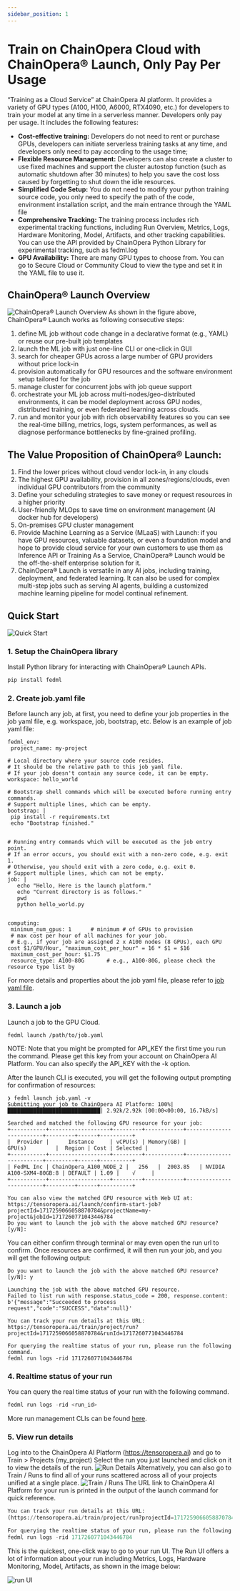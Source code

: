 ```yaml
---
sidebar_position: 1
---
```


# Train on ChainOpera Cloud with ChainOpera® Launch, Only Pay Per Usage

“Training as a Cloud Service” at ChainOpera AI platform. It provides a variety of GPU types (A100, H100, A6000, RTX4090, etc.) for developers to train your model at any time in a serverless manner. Developers only pay per usage. It includes the following features:

- <strong>Cost-effective training:</strong> Developers do not need to rent or purchase GPUs, developers can initiate serverless training tasks at any time, and developers only need to pay according to the usage time;
- <strong>Flexible Resource Management:</strong> Developers can also create a cluster to use fixed machines and support the cluster autostop function (such as automatic shutdown after 30 minutes) to help you save the cost loss caused by forgetting to shut down the idle resources.
- <strong>Simplified Code Setup:</strong> You do not need to modify your python training source code, you only need to specify the path of the code, environment installation script, and the main entrance through the YAML file
- <strong>Comprehensive Tracking:</strong> The training process includes rich experimental tracking functions, including Run Overview, Metrics, Logs, Hardware Monitoring, Model, Artifacts, and other tracking capabilities. You can use the API provided by ChainOpera Python Library for experimental tracking, such as fedml.log
- <strong>GPU Availability:</strong> There are many GPU types to choose from. You can go to Secure Cloud or Community Cloud to view the type and set it in the YAML file to use it.

## ChainOpera® Launch Overview

![ChainOpera® Launch Overview](static/image/launch_overview.jpeg)
As shown in the figure above, ChainOpera® Launch works as following consecutive steps:

1. define ML job without code change in a declarative format (e.g., YAML) or reuse our pre-built job templates
2. launch the ML job with just one-line CLI or one-click in GUI
3. search for cheaper GPUs across a large number of GPU providers without price lock-in
4. provision automatically for GPU resources and the software environment setup tailored for the job
5. manage cluster for concurrent jobs with job queue support
6. orchestrate your ML job across multi-nodes/geo-distributed environments, it can be model deployment across GPU nodes, distributed training, or even federated learning across clouds.
7. run and monitor your job with rich observability features so you can see the real-time billing, metrics, logs, system performances, as well as diagnose performance bottlenecks by fine-grained profiling.

## The Value Proposition of ChainOpera® Launch:

1. Find the lower prices without cloud vendor lock-in, in any clouds
2. The highest GPU availability, provision in all zones/regions/clouds, even individual GPU contributors from the community
3. Define your scheduling strategies to save money or request resources in a higher priority
4. User-friendly MLOps to save time on environment management (AI docker hub for developers)
5. On-premises GPU cluster management
6. Provide Machine Learning as a Service (MLaaS) with Launch: if you have GPU resources, valuable datasets, or even a foundation model and hope to provide cloud service for your own customers to use them as Inference API or Training As a Service, ChainOpera® Launch would be the off-the-shelf enterprise solution for it.
7. ChainOpera® Launch is versatile in any AI jobs, including training, deployment, and federated learning. It can also be used for complex multi-step jobs such as serving AI agents, building a customized machine learning pipeline for model continual refinement.

## Quick Start

![Quick Start](static/image/quickstart.png)

### 1. Setup the ChainOpera library

Install Python library for interacting with ChainOpera® Launch APIs.

```python
pip install fedml
```

### 2. Create job.yaml file

Before launch any job, at first, you need to define your job properties in the job yaml file, e.g. workspace, job, bootstrap, etc.
Below is an example of job yaml file:

```
fedml_env:
 project_name: my-project

# Local directory where your source code resides.
# It should be the relative path to this job yaml file.
# If your job doesn't contain any source code, it can be empty.
workspace: hello_world

# Bootstrap shell commands which will be executed before running entry commands.
# Support multiple lines, which can be empty.
bootstrap: |
 pip install -r requirements.txt
 echo "Bootstrap finished."


# Running entry commands which will be executed as the job entry point.
# If an error occurs, you should exit with a non-zero code, e.g. exit 1.
# Otherwise, you should exit with a zero code, e.g. exit 0.
# Support multiple lines, which can not be empty.
job: |
   echo "Hello, Here is the launch platform."
   echo "Current directory is as follows."
   pwd
   python hello_world.py


computing:
 minimum_num_gpus: 1      # minimum # of GPUs to provision
 # max cost per hour of all machines for your job.
 # E.g., if your job are assigned 2 x A100 nodes (8 GPUs), each GPU cost $1/GPU/Hour, "maximum_cost_per_hour" = 16 * $1 = $16
 maximum_cost_per_hour: $1.75
 resource_type: A100-80G       # e.g., A100-80G, please check the resource type list by
```

For more details and properties about the job yaml file, please refer to [job yaml file](./../../launch/yaml).

### 3. Launch a job

Launch a job to the GPU Cloud.

```
fedml launch /path/to/job.yaml
```

NOTE: Note that you might be prompted for API_KEY the first time you run the command. Please get this key from your account on ChainOpera AI Platform. You can also specify the API_KEY with the -k option.

After the launch CLI is executed, you will get the following output prompting for confirmation of resources:

```
❯ fedml launch job.yaml -v
Submitting your job to ChainOpera AI Platform: 100%|█████████████████████████████| 2.92k/2.92k [00:00<00:00, 16.7kB/s]

Searched and matched the following GPU resource for your job:
+-----------+-------------------+---------+------------+-------------------------+---------+------+----------+
|  Provider |      Instance     | vCPU(s) | Memory(GB) |          GPU(s)         |  Region | Cost | Selected |
+-----------+-------------------+---------+------------+-------------------------+---------+------+----------+
| FedML Inc | ChainOpera_A100_NODE_2 |   256   |  2003.85   | NVIDIA A100-SXM4-80GB:8 | DEFAULT | 1.09 |    √     |
+-----------+-------------------+---------+------------+-------------------------+---------+------+----------+

You can also view the matched GPU resource with Web UI at:
https://tensoropera.ai/launch/confirm-start-job?projectId=1717259066058870784&projectName=my-project&jobId=1717260771043446784
Do you want to launch the job with the above matched GPU resource? [y/N]:
```

You can either confirm through terminal or may even open the run url to confirm. Once resources are confirmed, it will then run your job, and you will get the following output:

```
Do you want to launch the job with the above matched GPU resource? [y/N]: y

Launching the job with the above matched GPU resource.
Failed to list run with response.status_code = 200, response.content: b'{"message":"Succeeded to process request","code":"SUCCESS","data":null}'

You can track your run details at this URL:
https://tensoropera.ai/train/project/run?projectId=1717259066058870784&runId=1717260771043446784

For querying the realtime status of your run, please run the following command.
fedml run logs -rid 1717260771043446784
```

### 4. Realtime status of your run

You can query the real time status of your run with the following command.

```python
fedml run logs -rid <run_id>
```

More run management CLIs can be found [here](../../open-source/cli/fedml-run.md).

### 5. View run details

Log into to the ChainOpera AI Platform (https://tensoropera.ai) and go to Train > Projects (my_project) Select the run you just launched and click on it to view the details of the run.
![Run Details](static/image/run_details.png)
Alternatively, you can also go to Train / Runs to find all of your runs scattered across all of your projects unified at a single place.
![Train / Runs](static/image/my_runs.png)
The URL link to ChainOpera AI Platform for your run is printed in the output of the launch command for quick reference.

```python
You can track your run details at this URL:
(https://tensoropera.ai/train/project/run?projectId=1717259066058870784&runId=1717260771043446784)

For querying the realtime status of your run, please run the following command.
fedml run logs -rid 1717260771043446784
```

This is the quickest, one-click way to go to your run UI. The Run UI offers a lot of information about your run including Metrics, Logs, Hardware Monitoring, Model, Artifacts, as shown in the image below:

![run UI](static/image/run_ui.png)
